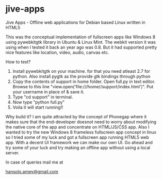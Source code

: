 jive-apps
=========

Jive Apps - Offline web applications for Debian based Linux written in HTML5 

This was the conceptual implementation of fullscreen apps like Windows 8 using pywebkitgtk library in Ubuntu & Linux Mint. The webkit version it was using when I tested it back an year ago was 0.8. But it had supported pretty nice features like location, video, audio, canvas etc.

How to test?

1. Install pywebkitgtk on your machine. for that you need atleast 2.7 for python. Also install pygtk as the provide gtk bindings through python
2. Copy the contents of support in home folder. Open full.py in text editor. Browse to this line "view.open('file:///home/<username>/support/index.html')". Put your username in place of <username> & save it.
3. Type "cd support" in terminal.
4. Now type "python full.py"
5. Voila it will start running!!

Why build it?
I am quite attracted by the concept of Phonegap where it makes sure that the end-developer doesnot need to worry about modifying the native core of the app and concentrate on HTML/JS/CSS app. Also I wanted to try the new Windows 8 frameless fullscreen app concept in linux so I tried some of my luck and got a fullscreen app running HTML5 web app. With a decent UI framework we can make our own UI. Go ahead and try some of your luck and try making an offline app without using a local server.

In case of queries mail me at 

hansolo.amey@gmail.com
